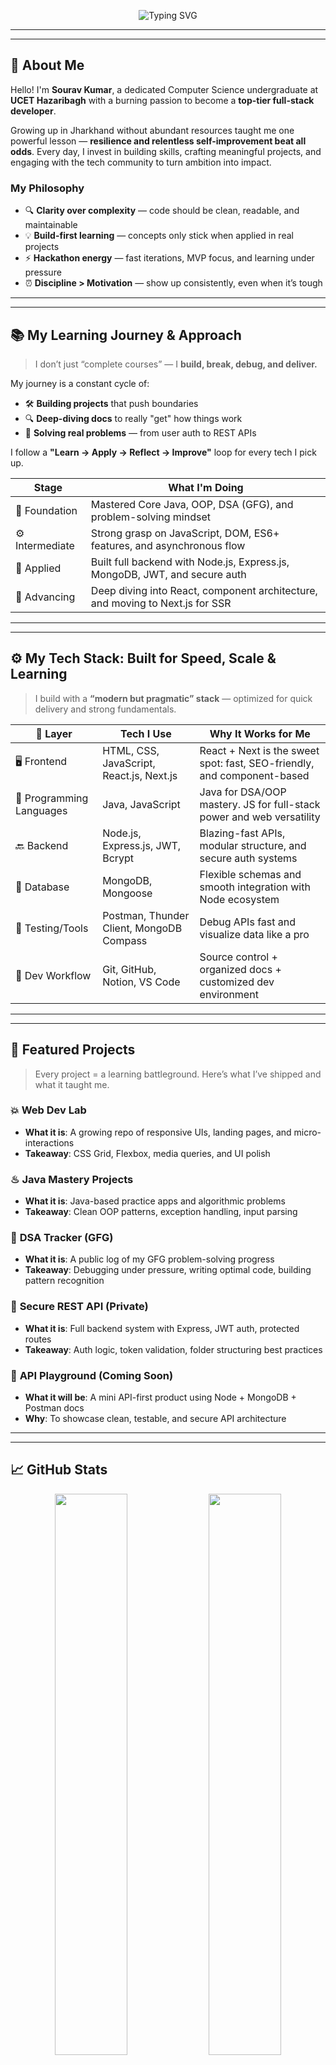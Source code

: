 <!-- 🚀 Welcome Banner -->
<p align="center">
  <img 
    src="https://readme-typing-svg.herokuapp.com?font=JetBrains+Mono&weight=700&size=30&pause=1000&color=FF4C4C&center=true&vCenter=true&width=600&lines=Hey+there!+I’m+Sourav+Kumar+🎓;CSE+Student+@+UCET+Hazaribagh;Java+%26+DSA+Learner+🧠;A+Passionate+Tech+Explorer+🚀;Full-Stack+Web+Dev+Enthusiast+🌐;Aspiring+App+Developer+📱;Cloud+Computing+Explorer+☁️" 
    alt="Typing SVG" 
  />
</p>

---
---

## 👋 **About Me**

Hello! I'm **Sourav Kumar**, a dedicated Computer Science undergraduate at **UCET Hazaribagh** with a burning passion to become a **top-tier full-stack developer**.

Growing up in Jharkhand without abundant resources taught me one powerful lesson — **resilience and relentless self-improvement beat all odds**. Every day, I invest in building skills, crafting meaningful projects, and engaging with the tech community to turn ambition into impact.

### My Philosophy  
- 🔍 **Clarity over complexity** — code should be clean, readable, and maintainable  
- 💡 **Build-first learning** — concepts only stick when applied in real projects  
- ⚡ **Hackathon energy** — fast iterations, MVP focus, and learning under pressure  
- ⏰ **Discipline > Motivation** — show up consistently, even when it’s tough  

---
---

## 📚 My Learning Journey & Approach

> I don’t just “complete courses” — I **build, break, debug, and deliver.**

My journey is a constant cycle of:
- 🛠️ **Building projects** that push boundaries
- 🔍 **Deep-diving docs** to really "get" how things work
- 🎯 **Solving real problems** — from user auth to REST APIs

I follow a **"Learn → Apply → Reflect → Improve"** loop for every tech I pick up.

| Stage        | What I'm Doing                                                                 |
|--------------|---------------------------------------------------------------------------------|
| 🧱 Foundation | Mastered Core Java, OOP, DSA (GFG), and problem-solving mindset                |
| ⚙️ Intermediate | Strong grasp on JavaScript, DOM, ES6+ features, and asynchronous flow          |
| 🧪 Applied     | Built full backend with Node.js, Express.js, MongoDB, JWT, and secure auth     |
| 🚀 Advancing   | Deep diving into React, component architecture, and moving to Next.js for SSR |


---
---

## ⚙️ **My Tech Stack: Built for Speed, Scale & Learning**
> I build with a **“modern but pragmatic” stack** — optimized for quick delivery and strong fundamentals.

| 🧩 Layer         | Tech I Use                                     | Why It Works for Me                                                                 |
|------------------|------------------------------------------------|--------------------------------------------------------------------------------------|
| 🖥️ Frontend      | HTML, CSS, JavaScript, React.js, Next.js       | React + Next is the sweet spot: fast, SEO-friendly, and component-based             |
|  🧠 Programming   Languages    | Java, JavaScript                               | Java for DSA/OOP mastery. JS for full-stack power and web versatility               |
| 🔙 Backend       | Node.js, Express.js, JWT, Bcrypt               | Blazing-fast APIs, modular structure, and secure auth systems                       |
| 🧬 Database      | MongoDB, Mongoose                              | Flexible schemas and smooth integration with Node ecosystem                         |
| 🧪 Testing/Tools | Postman, Thunder Client, MongoDB Compass       | Debug APIs fast and visualize data like a pro                                       |
| 🧰 Dev Workflow  | Git, GitHub, Notion, VS Code                   | Source control + organized docs + customized dev environment                        |

---
---

## 💼 Featured Projects

> Every project = a learning battleground. Here’s what I’ve shipped and what it taught me.

### 💥 **Web Dev Lab**
- **What it is**: A growing repo of responsive UIs, landing pages, and micro-interactions
- **Takeaway**: CSS Grid, Flexbox, media queries, and UI polish

### ♨︎ **Java Mastery Projects**
- **What it is**: Java-based practice apps and algorithmic problems
- **Takeaway**: Clean OOP patterns, exception handling, input parsing

### 📰 **DSA Tracker (GFG)**
- **What it is**: A public log of my GFG problem-solving progress
- **Takeaway**: Debugging under pressure, writing optimal code, building pattern recognition

### 🔐 **Secure REST API (Private)**
- **What it is**: Full backend system with Express, JWT auth, protected routes
- **Takeaway**: Auth logic, token validation, folder structuring best practices

### 🧪 **API Playground (Coming Soon)**
- **What it will be**: A mini API-first product using Node + MongoDB + Postman docs
- **Why**: To showcase clean, testable, and secure API architecture

---
---

## 📈 GitHub Stats

<p align="center">
  <img src="https://github-readme-stats.vercel.app/api?username=sourav-kumar-357&show_icons=true&theme=radical&hide_border=true" width="48%" />
  <img src="https://github-readme-streak-stats.herokuapp.com?user=sourav-kumar-357&theme=radical&hide_border=true" width="48%" />
</p>
<p align="center">
  <img src="https://github-readme-stats.vercel.app/api/top-langs/?username=sourav-kumar-357&layout=compact&theme=radical&hide_border=true" width="48%" />
</p>

---
---

## 🎯 2024–25 Roadmap

- ✅ Master Java, DSA, OOP  
- 🔐 Backend APIs + Auth systems  
- ⚛️ React + Next.js full-stack apps  
- 🧱 CI/CD and deployed projects  
- 🏆 Hackathons (2–3 MVPs)  
- 💼 Remote internships  
- 🌍 Open-source contributions  
- 💡 Building personal brand

---
---

## 🤝 Connect with Me

<p align="center">
  <a href="https://github.com/sourav-kumar-357"><img src="https://img.shields.io/badge/GitHub-181717?style=for-the-badge&logo=github&logoColor=white" /></a>
  <a href="https://linkedin.com/in/souravkumar1976"><img src="https://img.shields.io/badge/LinkedIn-0A66C2?style=for-the-badge&logo=linkedin&logoColor=white" /></a>
</p>

---

## 💬 Final Words

Thanks for stopping by!  
I’m not just coding for the sake of it — I’m here to **build meaningful projects, share knowledge openly, and grow relentlessly**.  

Let’s make the next big thing happen **together**.
